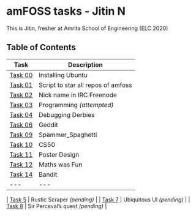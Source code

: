 # **amFOSS tasks - Jitin N**

This is Jitin, fresher at Amrita School of Engineering (ELC 2020)

## **Table of Contents**

| Task                 |                            Description                                     |
| --- | --- |
| [Task 00](https://github.com/nj7782/amfoss-tasks/tree/main/Task%200)  | Installing Ubuntu |
| [Task 01](https://github.com/nj7782/amfoss-tasks/tree/main/Task%201)   | Script to star all repos of amfoss |
| [Task 02](https://github.com/nj7782/amfoss-tasks/tree/main/Task%201)   | Nick name in IRC Freenode |
| [Task 03](https://github.com/nj7782/amfoss-tasks/tree/main/Task%203)   | Programming *(attempted)*  |
| [Task 04](https://github.com/nj7782/amfoss-tasks/tree/main/Task%204)  | Debugging Derbies |
| [Task 06](https://github.com/nj7782/amfoss-tasks/tree/main/Task%206)   | Geddit  |
| [Task 09](https://github.com/nj7782/amfoss-tasks/tree/main/Task%209)   | Spammer_Spaghetti |
| [Task 10](https://github.com/nj7782/amfoss-tasks/tree/main/Task%2010)   | CS50  |
| [Task 11](https://github.com/nj7782/amfoss-tasks/tree/main/Task%2011)   | Poster Design |  
| [Task 12](https://github.com/nj7782/amfoss-tasks/tree/main/Task%2012)   | Maths was Fun |
| [Task 14](https://github.com/nj7782/amfoss-tasks/tree/main/Task%2014)   | Bandit | 
| ---                                                                                               | --- |

| [Task 5](https://github.com/nj7782/amfoss-tasks/tree/main/Task%205)   | Rustic Scraper *(pending)*  |
| [Task 7](https://github.com/nj7782/amfoss-tasks/tree/main/Task%207)   | Ubiquitous UI *(pending)*  |
| [Task 8](https://github.com/nj7782/amfoss-tasks/tree/main/Task%208)   | Sir Perceval’s quest *(pending)*  |







